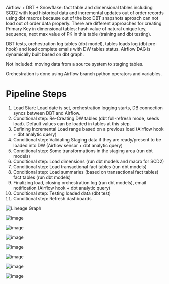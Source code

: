 Airflow + DBT + Snowflake: fact table and dimensional tables including SCD2 with load historical data and incremental updates out of order records using dbt macros because out of the box DBT snapshots aproach can not load out of order data properly. There are different approaches for creating Primary Key in dimensional tables: hash value of natural unique key, sequence, next max value of PK in this table (training and dbt testing).

DBT tests, orchestration log tables (dbt model), tables loads log (dbt pre-hook) and load complete emails with DW tables status. 
Airflow DAG is dynamically built based on dbt graph.

Not included: moving data from a source system to staging tables.

Orchestration is done using Airflow branch python operators and variables.

 # Pipeline Steps

 1. Load Start: Load date is set, orchestration logging starts, DB connection syncs between DBT and Airflow.
 2. Conditional step: Re-Creating DW tables (dbt full-refresh mode, seeds load). Default values can be loaded in tables at this step.
 3. Defining Incremental Load range based on a previous load (Airflow hook + dbt analytic query)
 4. Conditional step: Validating Staging data if they are ready/present to be loaded into DW (Airflow sensor + dbt analytic query)
 5. Conditional step: Some transformations in the staging area (run dbt models)
 6. Conditional step: Load dimensions (run dbt models and macro for SCD2)
 7. Conditional step: Load transactional fact tables (run dbt models)
 8. Conditional step: Load summaries (based on transactional fact tables) fact tables (run dbt models)
 9. Finalizing load, closing orchestration log (run dbt models), email notification (Airflow hook + dbt analytic query)
 10. Conditional step: Testing loaded data (dbt test)
 11. Conditional step: Refresh dashboards

![Lineage Graph](https://github.com/KaterynaD/Dimensional-Modeling---PolicyTransactions/assets/16999229/47d814ce-13fe-45ca-b2e6-6c1f06b02030)

![image](https://github.com/KaterynaD/Dimensional-Modeling---PolicyTransactions/assets/16999229/4f7d769e-afb0-42a1-8e78-46c3159a7788)

![image](https://github.com/KaterynaD/Dimensional-Modeling---PolicyTransactions/assets/16999229/e572578f-653c-4517-b7fa-66cd7bfdc619)


![image](https://github.com/KaterynaD/Dimensional-Modeling---PolicyTransactions/assets/16999229/5a74cb5d-09e8-4ccf-a1e7-a1c366eabe9f)

![image](https://github.com/KaterynaD/Dimensional-Modeling---PolicyTransactions/assets/16999229/f0bfb9da-cf44-479e-9bf0-06cab5d9c1ec)

![image](https://github.com/KaterynaD/Dimensional-Modeling---PolicyTransactions/assets/16999229/332d58cb-2abb-4a64-9643-f1eb529fc6c7)

![image](https://github.com/KaterynaD/Dimensional-Modeling---PolicyTransactions/assets/16999229/369529a4-ae37-435e-b703-86af26f9ba44)


![image](https://github.com/KaterynaD/Dimensional-Modeling---PolicyTransactions/assets/16999229/c2004af7-7d69-460b-8b8f-4894e8d722bc)
